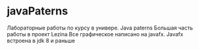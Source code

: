 # javaPaterns
Лабораторные работы по курсу в универе. Java paterns
Большая часть работы в проект Lezina
Все графическое написано на javafx.
Javafx встроена в jdk 8 и раньше
